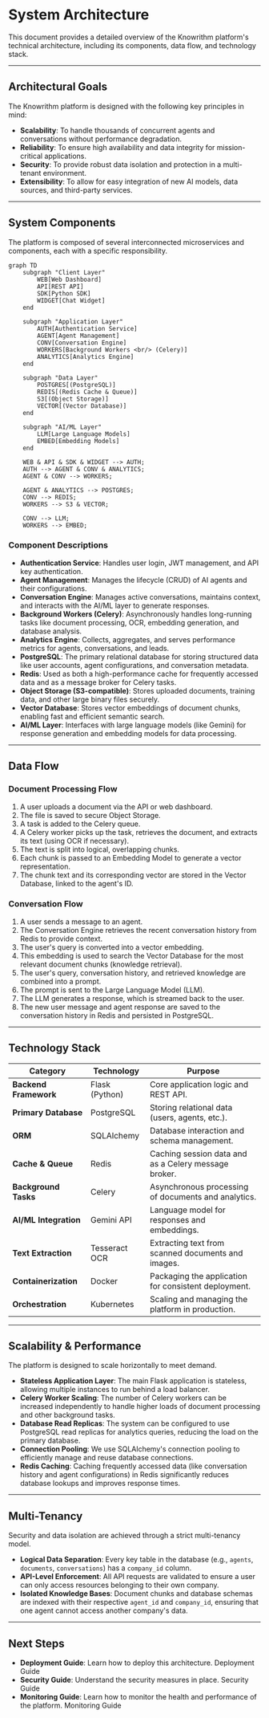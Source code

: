 # System Architecture

This document provides a detailed overview of the Knowrithm platform's technical architecture, including its components, data flow, and technology stack.

---

## Architectural Goals

The Knowrithm platform is designed with the following key principles in mind:

- **Scalability**: To handle thousands of concurrent agents and conversations without performance degradation.
- **Reliability**: To ensure high availability and data integrity for mission-critical applications.
- **Security**: To provide robust data isolation and protection in a multi-tenant environment.
- **Extensibility**: To allow for easy integration of new AI models, data sources, and third-party services.

---

## System Components

The platform is composed of several interconnected microservices and components, each with a specific responsibility.

```mermaid
graph TD
    subgraph "Client Layer"
        WEB[Web Dashboard]
        API[REST API]
        SDK[Python SDK]
        WIDGET[Chat Widget]
    end
    
    subgraph "Application Layer"
        AUTH[Authentication Service]
        AGENT[Agent Management]
        CONV[Conversation Engine]
        WORKERS[Background Workers <br/> (Celery)]
        ANALYTICS[Analytics Engine]
    end
    
    subgraph "Data Layer"
        POSTGRES[(PostgreSQL)]
        REDIS[(Redis Cache & Queue)]
        S3[(Object Storage)]
        VECTOR[(Vector Database)]
    end
    
    subgraph "AI/ML Layer"
        LLM[Large Language Models]
        EMBED[Embedding Models]
    end
    
    WEB & API & SDK & WIDGET --> AUTH;
    AUTH --> AGENT & CONV & ANALYTICS;
    AGENT & CONV --> WORKERS;
    
    AGENT & ANALYTICS --> POSTGRES;
    CONV --> REDIS;
    WORKERS --> S3 & VECTOR;
    
    CONV --> LLM;
    WORKERS --> EMBED;
```

### Component Descriptions

-   **Authentication Service**: Handles user login, JWT management, and API key authentication.
-   **Agent Management**: Manages the lifecycle (CRUD) of AI agents and their configurations.
-   **Conversation Engine**: Manages active conversations, maintains context, and interacts with the AI/ML layer to generate responses.
-   **Background Workers (Celery)**: Asynchronously handles long-running tasks like document processing, OCR, embedding generation, and database analysis.
-   **Analytics Engine**: Collects, aggregates, and serves performance metrics for agents, conversations, and leads.
-   **PostgreSQL**: The primary relational database for storing structured data like user accounts, agent configurations, and conversation metadata.
-   **Redis**: Used as both a high-performance cache for frequently accessed data and as a message broker for Celery tasks.
-   **Object Storage (S3-compatible)**: Stores uploaded documents, training data, and other large binary files securely.
-   **Vector Database**: Stores vector embeddings of document chunks, enabling fast and efficient semantic search.
-   **AI/ML Layer**: Interfaces with large language models (like Gemini) for response generation and embedding models for data processing.

---

## Data Flow

### Document Processing Flow

1.  A user uploads a document via the API or web dashboard.
2.  The file is saved to secure Object Storage.
3.  A task is added to the Celery queue.
4.  A Celery worker picks up the task, retrieves the document, and extracts its text (using OCR if necessary).
5.  The text is split into logical, overlapping chunks.
6.  Each chunk is passed to an Embedding Model to generate a vector representation.
7.  The chunk text and its corresponding vector are stored in the Vector Database, linked to the agent's ID.

### Conversation Flow

1.  A user sends a message to an agent.
2.  The Conversation Engine retrieves the recent conversation history from Redis to provide context.
3.  The user's query is converted into a vector embedding.
4.  This embedding is used to search the Vector Database for the most relevant document chunks (knowledge retrieval).
5.  The user's query, conversation history, and retrieved knowledge are combined into a prompt.
6.  The prompt is sent to the Large Language Model (LLM).
7.  The LLM generates a response, which is streamed back to the user.
8.  The new user message and agent response are saved to the conversation history in Redis and persisted in PostgreSQL.

---

## Technology Stack

| Category | Technology | Purpose |
|---|---|---|
| **Backend Framework** | Flask (Python) | Core application logic and REST API. |
| **Primary Database** | PostgreSQL | Storing relational data (users, agents, etc.). |
| **ORM** | SQLAlchemy | Database interaction and schema management. |
| **Cache & Queue** | Redis | Caching session data and as a Celery message broker. |
| **Background Tasks** | Celery | Asynchronous processing of documents and analytics. |
| **AI/ML Integration** | Gemini API | Language model for responses and embeddings. |
| **Text Extraction** | Tesseract OCR | Extracting text from scanned documents and images. |
| **Containerization** | Docker | Packaging the application for consistent deployment. |
| **Orchestration** | Kubernetes | Scaling and managing the platform in production. |

---

## Scalability & Performance

The platform is designed to scale horizontally to meet demand.

-   **Stateless Application Layer**: The main Flask application is stateless, allowing multiple instances to run behind a load balancer.
-   **Celery Worker Scaling**: The number of Celery workers can be increased independently to handle higher loads of document processing and other background tasks.
-   **Database Read Replicas**: The system can be configured to use PostgreSQL read replicas for analytics queries, reducing the load on the primary database.
-   **Connection Pooling**: We use SQLAlchemy's connection pooling to efficiently manage and reuse database connections.
-   **Redis Caching**: Caching frequently accessed data (like conversation history and agent configurations) in Redis significantly reduces database lookups and improves response times.

---

## Multi-Tenancy

Security and data isolation are achieved through a strict multi-tenancy model.

-   **Logical Data Separation**: Every key table in the database (e.g., `agents`, `documents`, `conversations`) has a `company_id` column.
-   **API-Level Enforcement**: All API requests are validated to ensure a user can only access resources belonging to their own company.
-   **Isolated Knowledge Bases**: Document chunks and database schemas are indexed with their respective `agent_id` and `company_id`, ensuring that one agent cannot access another company's data.

---

## Next Steps

- **Deployment Guide**: Learn how to deploy this architecture.
  Deployment Guide
- **Security Guide**: Understand the security measures in place.
  Security Guide
- **Monitoring Guide**: Learn how to monitor the health and performance of the platform.
  Monitoring Guide